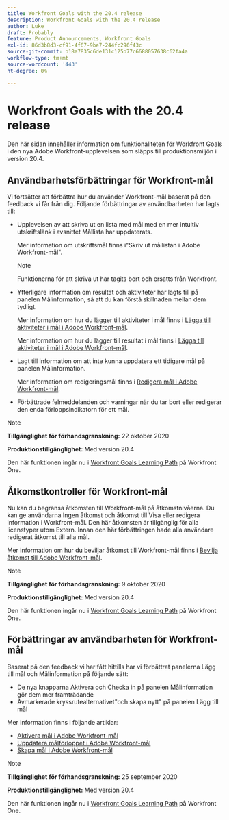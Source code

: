 ```yaml
---
title: Workfront Goals with the 20.4 release
description: Workfront Goals with the 20.4 release
author: Luke
draft: Probably
feature: Product Announcements, Workfront Goals
exl-id: 86d3b8d3-cf91-4f67-9be7-244fc296f43c
source-git-commit: b18a7835c6de131c125b77c6688057638c62fa4a
workflow-type: tm+mt
source-wordcount: '443'
ht-degree: 0%

---
```


# Workfront Goals with the 20.4 release

Den här sidan innehåller information om funktionaliteten för Workfront Goals i den nya Adobe Workfront-upplevelsen som släpps till produktionsmiljön i version 20.4.

## Användbarhetsförbättringar för Workfront-mål

Vi fortsätter att förbättra hur du använder Workfront-mål baserat på den feedback vi får från dig. Följande förbättringar av användbarheten har lagts till:

* Upplevelsen av att skriva ut en lista med mål med en mer intuitiv utskriftslänk i avsnittet Mållista har uppdaterats.

  Mer information om utskriftsmål finns i&quot;Skriv ut mållistan i Adobe Workfront-mål&quot;.

  >[!NOTE]
  >
  >  Funktionerna för att skriva ut har tagits bort och ersatts från Workfront.


* Ytterligare information om resultat och aktiviteter har lagts till på panelen Målinformation, så att du kan förstå skillnaden mellan dem tydligt.

  Mer information om hur du lägger till aktiviteter i mål finns i [Lägga till aktiviteter i mål i Adobe Workfront-mål](../../../workfront-goals/results-and-activities/add-activities-to-goals.md).

  Mer information om hur du lägger till resultat i mål finns i [Lägga till aktiviteter i mål i Adobe Workfront-mål](../../../workfront-goals/results-and-activities/add-activities-to-goals.md).

* Lagt till information om att inte kunna uppdatera ett tidigare mål på panelen Målinformation.

  Mer information om redigeringsmål finns i [Redigera mål i Adobe Workfront-mål](../../../workfront-goals/goal-management/edit-goals.md).

* Förbättrade felmeddelanden och varningar när du tar bort eller redigerar den enda förloppsindikatorn för ett mål.

>[!NOTE]
>
>**Tillgänglighet för förhandsgranskning:** 22 oktober 2020
>
>**Produktionstillgänglighet:** Med version 20.4

Den här funktionen ingår nu i [Workfront Goals Learning Path](https://experienceleague.adobe.com/sv/docs/workfront-learn/tutorials-workfront/home) på Workfront One.

## Åtkomstkontroller för Workfront-mål

Nu kan du begränsa åtkomsten till Workfront-mål på åtkomstnivåerna. Du kan ge användarna Ingen åtkomst och åtkomst till Visa eller redigera information i Workfront-mål. Den här åtkomsten är tillgänglig för alla licenstyper utom Extern. Innan den här förbättringen hade alla användare redigerat åtkomst till alla mål.

Mer information om hur du beviljar åtkomst till Workfront-mål finns i [Bevilja åtkomst till Adobe Workfront-mål](../../../administration-and-setup/add-users/configure-and-grant-access/grant-access-goals.md).

>[!NOTE]
>
>**Tillgänglighet för förhandsgranskning:** 9 oktober 2020
>
>**Produktionstillgänglighet:** Med version 20.4

Den här funktionen ingår nu i [Workfront Goals Learning Path](https://experienceleague.adobe.com/sv/docs/workfront-learn/tutorials-workfront/home) på Workfront One.

## Förbättringar av användbarheten för Workfront-mål

Baserat på den feedback vi har fått hittills har vi förbättrat panelerna Lägg till mål och Målinformation på följande sätt:

* De nya knapparna Aktivera och Checka in på panelen Målinformation gör dem mer framträdande 
* Avmarkerade kryssrutealternativet&quot;och skapa nytt&quot; på panelen Lägg till mål

Mer information finns i följande artiklar:

* [Aktivera mål i Adobe Workfront-mål](../../../workfront-goals/goal-management/activate-goals.md)
* [Uppdatera målförloppet i Adobe Workfront-mål](../../../workfront-goals/goal-review-and-workfront-goals-sections/check-in-goals.md)
* [Skapa mål i Adobe Workfront-mål](../../../workfront-goals/goal-management/create-goals.md)

>[!NOTE]
>
>**Tillgänglighet för förhandsgranskning:** 25 september 2020
>
>**Produktionstillgänglighet:** Med version 20.4

Den här funktionen ingår nu i [Workfront Goals Learning Path](https://experienceleague.adobe.com/sv/docs/workfront-learn/tutorials-workfront/home) på Workfront One.
